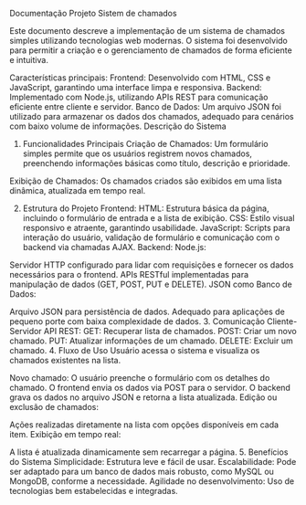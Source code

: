 Documentação Projeto Sistem de chamados

Este documento descreve a implementação de um sistema de chamados simples utilizando tecnologias web modernas. O sistema foi desenvolvido para permitir a criação e o gerenciamento de chamados de forma eficiente e intuitiva.

Características principais:
Frontend: Desenvolvido com HTML, CSS e JavaScript, garantindo uma interface limpa e responsiva.
Backend: Implementado com Node.js, utilizando APIs REST para comunicação eficiente entre cliente e servidor.
Banco de Dados: Um arquivo JSON foi utilizado para armazenar os dados dos chamados, adequado para cenários com baixo volume de informações.
Descrição do Sistema

1. Funcionalidades Principais
Criação de Chamados:
Um formulário simples permite que os usuários registrem novos chamados, preenchendo informações básicas como título, descrição e prioridade.

Exibição de Chamados:
Os chamados criados são exibidos em uma lista dinâmica, atualizada em tempo real.

2. Estrutura do Projeto
Frontend:
HTML: Estrutura básica da página, incluindo o formulário de entrada e a lista de exibição.
CSS: Estilo visual responsivo e atraente, garantindo usabilidade.
JavaScript: Scripts para interação do usuário, validação de formulário e comunicação com o backend via chamadas AJAX.
Backend:
Node.js:

Servidor HTTP configurado para lidar com requisições e fornecer os dados necessários para o frontend.
APIs RESTful implementadas para manipulação de dados (GET, POST, PUT e DELETE).
JSON como Banco de Dados:

Arquivo JSON para persistência de dados.
Adequado para aplicações de pequeno porte com baixa complexidade de dados.
3. Comunicação Cliente-Servidor
API REST:
GET: Recuperar lista de chamados.
POST: Criar um novo chamado.
PUT: Atualizar informações de um chamado.
DELETE: Excluir um chamado.
4. Fluxo de Uso
Usuário acessa o sistema e visualiza os chamados existentes na lista.

Novo chamado:
O usuário preenche o formulário com os detalhes do chamado.
O frontend envia os dados via POST para o servidor.
O backend grava os dados no arquivo JSON e retorna a lista atualizada.
Edição ou exclusão de chamados:

Ações realizadas diretamente na lista com opções disponíveis em cada item.
Exibição em tempo real:

A lista é atualizada dinamicamente sem recarregar a página.
5. Benefícios do Sistema
Simplicidade: Estrutura leve e fácil de usar.
Escalabilidade: Pode ser adaptado para um banco de dados mais robusto, como MySQL ou MongoDB, conforme a necessidade.
Agilidade no desenvolvimento: Uso de tecnologias bem estabelecidas e integradas.